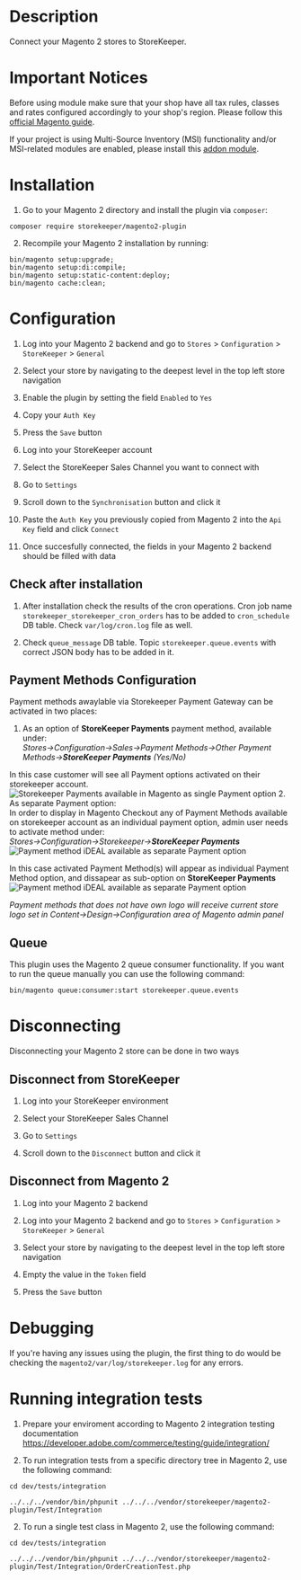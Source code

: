 # Description

Connect your Magento 2 stores to StoreKeeper.

# Important Notices

Before using module make sure that your shop have all tax rules, classes and rates configured accordingly to your shop's region. Please follow this [official Magento guide](https://experienceleague.adobe.com/docs/commerce-admin/stores-sales/site-store/taxes/international-tax-guidelines.html#eu-tax-configuration).

If your project is using Multi-Source Inventory (MSI) functionality and/or MSI-related modules are enabled, please install
this [addon module](https://github.com/storekeeper-company/magento2-plugin-msi-addon).
# Installation

1. Go to your Magento 2 directory and install the plugin via `composer`:
```
composer require storekeeper/magento2-plugin
```

2. Recompile your Magento 2 installation by running:
```
bin/magento setup:upgrade;
bin/magento setup:di:compile;
bin/magento setup:static-content:deploy;
bin/magento cache:clean;
```

# Configuration

1. Log into your Magento 2 backend and go to `Stores` > `Configuration` > `StoreKeeper` > `General`

2. Select your store by navigating to the deepest level in the top left store navigation

3. Enable the plugin by setting the field `Enabled` to `Yes`

6. Copy your `Auth Key`

7. Press the `Save` button

8. Log into your StoreKeeper account

9. Select the StoreKeeper Sales Channel you want to connect with

10. Go to `Settings`

11. Scroll down to the `Synchronisation` button and click it

12. Paste the `Auth Key` you previously copied from Magento 2 into the `Api Key` field and click `Connect`

13. Once succesfully connected, the fields in your Magento 2 backend should be filled with data

## Check after installation

1. After installation check the results of the cron operations. Cron job name `storekeeper_storekeeper_cron_orders`
   has to be added to `cron_schedule` DB table. Check `var/log/cron.log` file as well.

2. Check `queue_message` DB table. Topic `storekeeper.queue.events` with correct JSON body has to be added in it.

## Payment Methods Configuration
Payment methods awaylable via Storekeeper Payment Gateway can be activated in two places:
1. As an option of **StoreKeeper Payments** payment method, available under:<br/>
   _Stores->Configuration->Sales->Payment Methods->Other Payment Methods->**StoreKeeper Payments** (Yes/No)_

In this case customer will see all Payment options activated on their storekeeper account.
![Storekeeper Payments available in Magento as single Payment option](docs/storekeeper_payments.png)
2. As separate Payment option:<br/>
   In order to display in Magento Checkout any of Payment Methods available on storekeeper account as an individual payment option, admin user needs to activate  method under:<br />
   _Stores->Configuration->Storekeeper->**StoreKeeper Payments**_
   ![Payment method iDEAL available as separate Payment option](docs/sk_payment_individually_adminarea.png)

In this case activated Payment Method(s) will appear as individual Payment Method option, and dissapear as sub-option on **StoreKeeper Payments**
![Payment method iDEAL available as separate Payment option](docs/sk_payment_individually.png)

_Payment methods that does not have own logo will receive current store logo set in Content->Design->Configuration area of Magento admin panel_

## Queue

This plugin uses the Magento 2 queue consumer functionality. If you want to run the queue manually you can use the following command:

```
bin/magento queue:consumer:start storekeeper.queue.events
```

# Disconnecting

Disconnecting your Magento 2 store can be done in two ways

## Disconnect from StoreKeeper

1. Log into your StoreKeeper environment

2. Select your StoreKeeper Sales Channel

3. Go to `Settings`

4. Scroll down to the `Disconnect` button and click it

## Disconnect from Magento 2

1. Log into your Magento 2 backend

2. Log into your Magento 2 backend and go to `Stores` > `Configuration` > `StoreKeeper` > `General`

3. Select your store by navigating to the deepest level in the top left store navigation

4. Empty the value in the `Token` field

5. Press the `Save` button

# Debugging

If you're having any issues using the plugin, the first thing to do would be checking the `magento2/var/log/storekeeper.log` for any errors.

# Running integration tests

1. Prepare your enviroment according to Magento 2 integration testing documentation https://developer.adobe.com/commerce/testing/guide/integration/

2. To run integration tests from a specific directory tree in Magento 2, use the following command:
```
cd dev/tests/integration

../../../vendor/bin/phpunit ../../../vendor/storekeeper/magento2-plugin/Test/Integration
```

2. To run a single test class in Magento 2, use the following command:
```
cd dev/tests/integration

../../../vendor/bin/phpunit ../../../vendor/storekeeper/magento2-plugin/Test/Integration/OrderCreationTest.php
```
